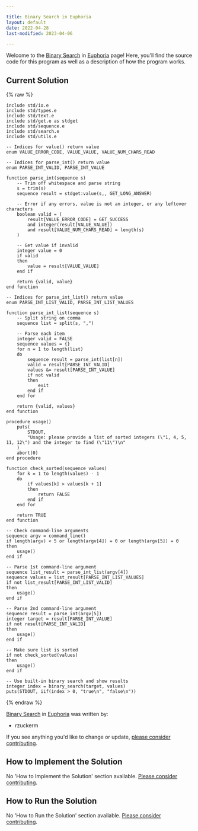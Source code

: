 ```yaml
---

title: Binary Search in Euphoria
layout: default
date: 2022-04-28
last-modified: 2023-04-06

---
```


Welcome to the [Binary Search](https://sampleprograms.io/projects/binary-search) in [Euphoria](https://sampleprograms.io/languages/euphoria) page! Here, you'll find the source code for this program as well as a description of how the program works.

## Current Solution

{% raw %}

```euphoria
include std/io.e
include std/types.e
include std/text.e
include std/get.e as stdget
include std/sequence.e
include std/search.e
include std/utils.e

-- Indices for value() return value
enum VALUE_ERROR_CODE, VALUE_VALUE, VALUE_NUM_CHARS_READ

-- Indices for parse_int() return value
enum PARSE_INT_VALID, PARSE_INT_VALUE

function parse_int(sequence s)
    -- Trim off whitespace and parse string
    s = trim(s)
    sequence result = stdget:value(s,, GET_LONG_ANSWER)

    -- Error if any errors, value is not an integer, or any leftover characters
    boolean valid = (
        result[VALUE_ERROR_CODE] = GET_SUCCESS
        and integer(result[VALUE_VALUE])
        and result[VALUE_NUM_CHARS_READ] = length(s)
    )

    -- Get value if invalid
    integer value = 0
    if valid
    then
        value = result[VALUE_VALUE]
    end if

    return {valid, value}
end function

-- Indices for parse_int_list() return value
enum PARSE_INT_LIST_VALID, PARSE_INT_LIST_VALUES

function parse_int_list(sequence s)
    -- Split string on comma
    sequence list = split(s, ",")

    -- Parse each item
    integer valid = FALSE
    sequence values = {}
    for n = 1 to length(list)
    do
        sequence result = parse_int(list[n])
        valid = result[PARSE_INT_VALID]
        values &= result[PARSE_INT_VALUE]
        if not valid
        then
            exit
        end if
    end for

    return {valid, values}
end function

procedure usage()
    puts(
        STDOUT, 
        "Usage: please provide a list of sorted integers (\"1, 4, 5, 11, 12\") and the integer to find (\"11\")\n"
    )
    abort(0)
end procedure

function check_sorted(sequence values)
    for k = 1 to length(values) - 1
    do
        if values[k] > values[k + 1]
        then
            return FALSE
        end if
    end for

    return TRUE
end function

-- Check command-line arguments
sequence argv = command_line()
if length(argv) < 5 or length(argv[4]) = 0 or length(argv[5]) = 0
then
    usage()
end if

-- Parse 1st command-line argument
sequence list_result = parse_int_list(argv[4])
sequence values = list_result[PARSE_INT_LIST_VALUES]
if not list_result[PARSE_INT_LIST_VALID]
then
    usage()
end if

-- Parse 2nd command-line argument
sequence result = parse_int(argv[5])
integer target = result[PARSE_INT_VALUE]
if not result[PARSE_INT_VALID]
then
    usage()
end if

-- Make sure list is sorted
if not check_sorted(values)
then
    usage()
end if

-- Use built-in binary search and show results
integer index = binary_search(target, values)
puts(STDOUT, iif(index > 0, "true\n", "false\n"))
```

{% endraw %}

[Binary Search](https://sampleprograms.io/projects/binary-search) in [Euphoria](https://sampleprograms.io/languages/euphoria) was written by:

- rzuckerm

If you see anything you'd like to change or update, [please consider contributing](https://github.com/TheRenegadeCoder/sample-programs).

## How to Implement the Solution

No 'How to Implement the Solution' section available. [Please consider contributing](https://github.com/TheRenegadeCoder/sample-programs-website).

## How to Run the Solution

No 'How to Run the Solution' section available. [Please consider contributing](https://github.com/TheRenegadeCoder/sample-programs-website).